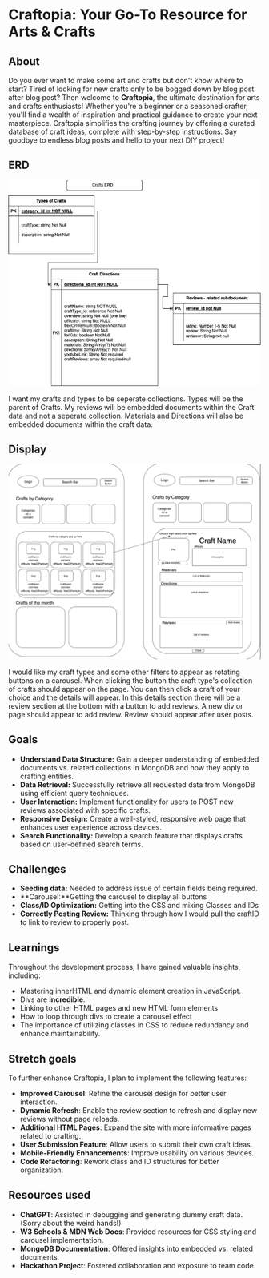 # Craftopia: Your Go-To Resource for Arts & Crafts

## About
Do you ever want to make some art and crafts but don't know where to start? Tired of looking for new crafts only to be bogged down by blog post after blog post? Then welcome to **Craftopia**, the ultimate destination for arts and crafts enthusiasts! Whether you're a beginner or a seasoned crafter, you'll find a wealth of inspiration and practical guidance to create your next masterpiece. Craftopia simplifies the crafting journey by offering a curated database of craft ideas, complete with step-by-step instructions. Say goodbye to endless blog posts and hello to your next DIY project!

## ERD

![ERD](ERD.png)

I want my crafts and types to be seperate collections. Types will be the parent of Crafts. My reviews will be embedded documents within the Craft data and not a seperate collection. Materials and Directions will also be embedded documents within the craft data. 


## Display
![Design](Wireframe.png)

I would like my craft types and some other filters to appear as rotating buttons on a carousel. When clicking the button the craft type's collection of crafts should appear on the page. You can then click a craft of your choice and the details will appear. In this details section there will be a review section at the bottom with a button to add reviews. A new div or page should appear to add review. Review should appear after user posts.

## Goals
- **Understand Data Structure:** Gain a deeper understanding of embedded documents vs. related collections in MongoDB and how they apply to crafting entities.
- **Data Retrieval:** Successfully retrieve all requested data from MongoDB using efficient query techniques.
- **User Interaction:** Implement functionality for users to POST new reviews associated with specific crafts.
- **Responsive Design:** Create a well-styled, responsive web page that enhances user experience across devices.
- **Search Functionality:** Develop a search feature that displays crafts based on user-defined search terms.

## Challenges
- **Seeding data:** Needed to address issue of certain fields being required.
- **Carousel:**Getting the carousel to display all buttons
- **Class/ID Optimization:** Getting into the CSS and mixing Classes and IDs
- **Correctly Posting Review:** Thinking through how I would pull the craftID to link to review to properly post. 

## Learnings
Throughout the development process, I have gained valuable insights, including:

- Mastering innerHTML and dynamic element creation in JavaScript.
- Divs are **incredible**. 
- Linking to other HTML pages and new HTML form elements
- How to loop through divs to create a carousel effect
- The importance of utilizing classes in CSS to reduce redundancy and enhance maintainability.

## Stretch goals
To further enhance Craftopia, I plan to implement the following features:

- **Improved Carousel**: Refine the carousel design for better user interaction.
- **Dynamic Refresh**: Enable the review section to refresh and display new reviews without page reloads.
- **Additional HTML Pages**: Expand the site with more informative pages related to crafting.
- **User Submission Feature**: Allow users to submit their own craft ideas.
- **Mobile-Friendly Enhancements**: Improve usability on various devices.
- **Code Refactoring**: Rework class and ID structures for better organization.

## Resources used
- **ChatGPT**: Assisted in debugging and generating dummy craft data. (Sorry about the weird hands!)
- **W3 Schools & MDN Web Docs**: Provided resources for CSS styling and carousel implementation.
- **MongoDB Documentation**: Offered insights into embedded vs. related documents.
- **Hackathon Project**: Fostered collaboration and exposure to team code.

